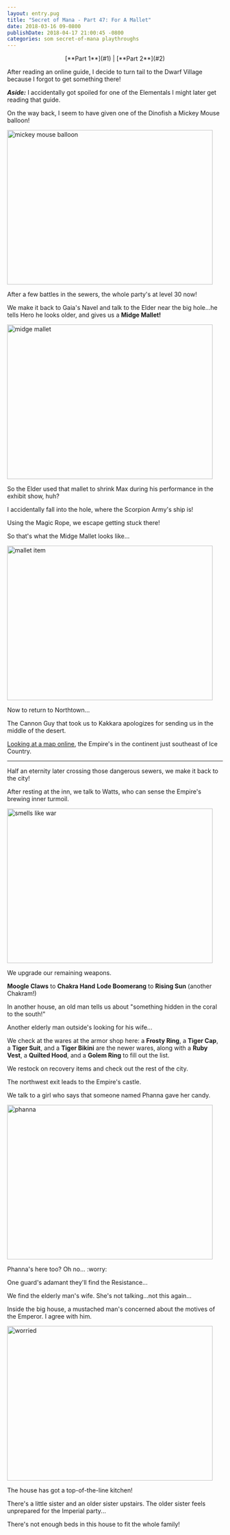 ```yaml
---
layout: entry.pug
title: "Secret of Mana - Part 47: For A Mallet"
date: 2018-03-16 09-0800
publishDate: 2018-04-17 21:00:45 -0800
categories: som secret-of-mana playthroughs
---
```


<p style="text-align: center;">[**Part 1**](#1) | [**Part 2**](#2)</p>

<a name="1"></a>

After reading an online guide, I decide to turn tail to the Dwarf Village because I forgot to get something there!

<em>**Aside:**</em> I accidentally got spoiled for one of the Elementals I might later get reading that guide.

On the way back, I seem to have given one of the Dinofish a Mickey Mouse balloon!

<img src="https://i.imgur.com/nWa3K6k.png" alt="mickey mouse balloon" width="480" height="360" />

After a few battles in the sewers, the whole party's at level 30 now!

We make it back to Gaia's Navel and talk to the Elder near the big hole...he tells Hero he looks older, and gives us a **Midge Mallet!**

<img src="https://i.imgur.com/4YTjyjS.png" alt="midge mallet" width="480" height="360" />

So the Elder used that mallet to shrink Max during his performance in the exhibit show, huh?

I accidentally fall into the hole, where the Scorpion Army's ship is!

Using the Magic Rope, we escape getting stuck there!

So that's what the Midge Mallet looks like...

<img src="https://i.imgur.com/P2O9HDf.png" alt="mallet item" width="480" height="360" />

Now to return to Northtown...

The Cannon Guy that took us to Kakkara apologizes for sending us in the middle of the desert.

<a href="http://vgmaps.com/Atlas/SuperNES/SecretOfMana-World(Before)(Unmarked).png">Looking at a map online</a>, the Empire's in the continent just southeast of Ice Country.

<a name="2"></a>

---

Half an eternity later crossing those dangerous sewers, we make it back to the city!

After resting at the inn, we talk to Watts, who can sense the Empire's brewing inner turmoil.

<img src="https://i.imgur.com/piTWzCh.png" alt="smells like war" width="480" height="360" />

We upgrade our remaining weapons.

**Moogle Claws** to **Chakra Hand**
**Lode Boomerang** to **Rising Sun** (another Chakram!)

In another house, an old man tells us about "something hidden in the coral to the south!"

Another elderly man outside's looking for his wife...

We check at the wares at the armor shop here: a **Frosty Ring**, a **Tiger Cap**, a **Tiger Suit**, and a **Tiger Bikini** are the newer wares, along with a **Ruby Vest**, a **Quilted Hood**, and a **Golem Ring** to fill out the list.

We restock on recovery items and check out the rest of the city.

The northwest exit leads to the Empire's castle.

We talk to a girl who says that someone named Phanna gave her candy.

<img src="https://i.imgur.com/zPOSVqi.png" alt="phanna" width="480" height="360" />

Phanna's here too? Oh no... :worry:

One guard's adamant they'll find the Resistance...

We find the elderly man's wife. She's not talking...not this again...

Inside the big house, a mustached man's concerned about the motives of the Emperor. I agree with him.

<img src="https://i.imgur.com/CvF7kEx.png" alt="worried" width="480" height="360" />

The house has got a top-of-the-line kitchen!

There's a little sister and an older sister upstairs. The older sister feels unprepared for the Imperial party...

There's not enough beds in this house to fit the whole family!